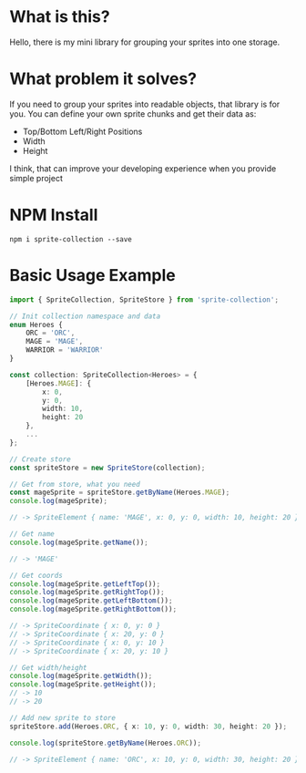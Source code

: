 # What is this?

Hello, there is my mini library for grouping your sprites into one storage.

# What problem it solves?

If you need to group your sprites into readable objects, that library is for you. You can define your own sprite chunks
and get their data as:

- Top/Bottom Left/Right Positions
- Width
- Height

I think, that can improve your developing experience when you provide simple project

# NPM Install

`npm i sprite-collection --save`

# Basic Usage Example

```ts
import { SpriteCollection, SpriteStore } from 'sprite-collection';

// Init collection namespace and data
enum Heroes {
    ORC = 'ORC',
    MAGE = 'MAGE',
    WARRIOR = 'WARRIOR'
}

const collection: SpriteCollection<Heroes> = {
    [Heroes.MAGE]: {
        x: 0,
        y: 0,
        width: 10,
        height: 20
    },
    ...
};

// Create store
const spriteStore = new SpriteStore(collection);

// Get from store, what you need
const mageSprite = spriteStore.getByName(Heroes.MAGE);
console.log(mageSprite);

// -> SpriteElement { name: 'MAGE', x: 0, y: 0, width: 10, height: 20 }

// Get name
console.log(mageSprite.getName());

// -> 'MAGE'

// Get coords
console.log(mageSprite.getLeftTop());
console.log(mageSprite.getRightTop());
console.log(mageSprite.getLeftBottom());
console.log(mageSprite.getRightBottom());

// -> SpriteCoordinate { x: 0, y: 0 }
// -> SpriteCoordinate { x: 20, y: 0 }
// -> SpriteCoordinate { x: 0, y: 10 }
// -> SpriteCoordinate { x: 20, y: 10 }

// Get width/height
console.log(mageSprite.getWidth());
console.log(mageSprite.getHeight());
// -> 10
// -> 20

// Add new sprite to store
spriteStore.add(Heroes.ORC, { x: 10, y: 0, width: 30, height: 20 });

console.log(spriteStore.getByName(Heroes.ORC));

// -> SpriteElement { name: 'ORC', x: 10, y: 0, width: 30, height: 20 }

```



